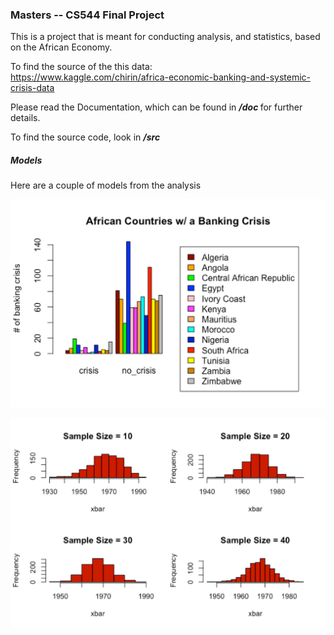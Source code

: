 ### Masters -- CS544 Final Project

<p>This is a project that is meant for conducting analysis, and statistics, based on the African Economy. <br> 

To find the source of the this data: <br>
https://www.kaggle.com/chirin/africa-economic-banking-and-systemic-crisis-data <br>

Please read the Documentation, which can be found in <strong><em>/doc </strong></em> for further details. <br>

To find the source code, look in <strong><em> /src </strong></em> <br>
</p>

##### Models

<p> Here are a couple of models from the analysis <br>
</p>

![](png/model1.png)

![](png/model3.png)